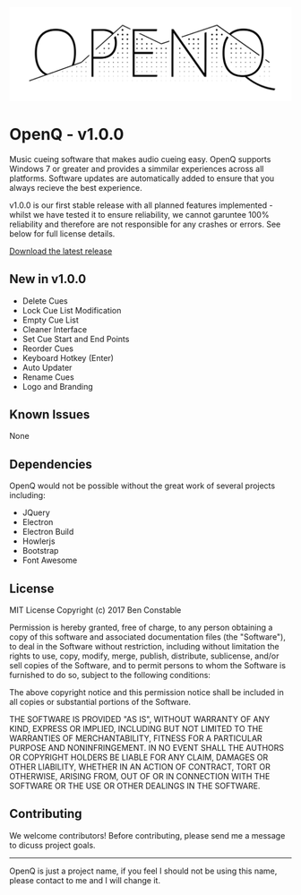 ![OpenQ](https://github.com/BenConstable9/OpenQ/blob/master/src/app/img/logo.png "OpenQ Logo")

# OpenQ - v1.0.0
Music cueing software that makes audio cueing easy. OpenQ supports Windows 7 or greater and provides a simmilar experiences across all platforms. Software updates are automatically added to ensure that you always recieve the best experience. 

v1.0.0 is our first stable release with all planned features implemented - whilst we have tested it to ensure reliability, we cannot garuntee 100% reliability and therefore are not responsible for any crashes or errors. See below for full license details.

[Download the latest release](https://www.github.com/benconstable9/openq/releases "OpenQ Releases")

## New in v1.0.0

- Delete Cues
- Lock Cue List Modification
- Empty Cue List
- Cleaner Interface
- Set Cue Start and End Points
- Reorder Cues
- Keyboard Hotkey (Enter)
- Auto Updater
- Rename Cues
- Logo and Branding

## Known Issues

None

## Dependencies

OpenQ would not be possible without the great work of several projects including:

- JQuery
- Electron
- Electron Build
- Howlerjs
- Bootstrap
- Font Awesome

## License

MIT License
Copyright (c) 2017 Ben Constable

Permission is hereby granted, free of charge, to any person obtaining a copy of this software and associated documentation files (the "Software"), to deal in the Software without restriction, including without limitation the rights to use, copy, modify, merge, publish, distribute, sublicense, and/or sell copies of the Software, and to permit persons to whom the Software is furnished to do so, subject to the following conditions:

The above copyright notice and this permission notice shall be included in all copies or substantial portions of the Software.

THE SOFTWARE IS PROVIDED "AS IS", WITHOUT WARRANTY OF ANY KIND, EXPRESS OR IMPLIED, INCLUDING BUT NOT LIMITED TO THE WARRANTIES OF MERCHANTABILITY, FITNESS FOR A PARTICULAR PURPOSE AND NONINFRINGEMENT. IN NO EVENT SHALL THE AUTHORS OR COPYRIGHT HOLDERS BE LIABLE FOR ANY CLAIM, DAMAGES OR OTHER LIABILITY, WHETHER IN AN ACTION OF CONTRACT, TORT OR OTHERWISE, ARISING FROM, OUT OF OR IN CONNECTION WITH THE SOFTWARE OR THE USE OR OTHER DEALINGS IN THE SOFTWARE.

## Contributing

We welcome contributors! Before contributing, please send me a message to dicuss project goals.

---

OpenQ is just a project name, if you feel I should not be using this name, please contact to me and I will change it.
